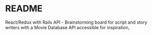 # README

React/Redux with Rails API - Brainstorming board for script and story writers with a Movie Database API accessible for inspiration,
